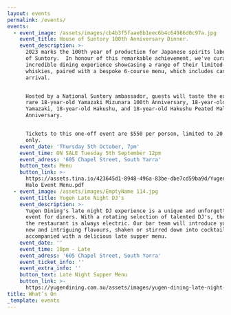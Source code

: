 ```yaml
---
layout: events
permalink: /events/
events:
  - event_image: /assets/images/cb4b3f5faae8b1eec6b4c64986d0c97a.jpg
    event_title: House of Suntory 100th Anniversary Dinner.
    event_description: >-
      2023 marks the 100th year of production for Japanese spirits label, House
      of Suntory.  In honour of this remarkable achievement, we've curated an
      incredible dining experience showcasing a range of their limited-edition
      whiskies, paired with a bespoke 6-course menu, which includes canapés on
      arrival. 


      Hosted by a National Suntory ambassador, guests will taste the extremely
      rare 18-year-old Yamazaki Mizunara 100th Anniversary, 18-year-old
      Yamazaki, 18-year-old Hakushu, and 18-year-old Hakushu Peated Malt 100th
      Anniversary.


      Tickets to this one-off event are $550 per person, limited to 20 seats
      only. 
    event_date: 'Thursday 5th October, 7pm'
    event_time: ON SALE Tuesday 5th September 12pm
    event_adress: '605 Chapel Street, South Yarra'
    button_text: Menu
    button_link: >-
      https://assets.tina.io/423645d1-8948-496a-83be-dbe7cd59ba9d/Yugen Suntory
      Halo Event Menu.pdf
  - event_image: /assets/images/EmptyName 114.jpg
    event_title: Yugen Late Night DJ's
    event_description: >-
      Yugen Dining's late night DJ experience is a unique and unforgettable
      event for diners. With a rotating selection of talented DJ's, the vibe at
      the restaurant is always electric. Our bar team will introduce you to some
      new and intriguing flavours, shaken or stirred down into cocktails
      accompanied with a delicious late supper menu. 
    event_date: ''
    event_time: 10pm - Late
    event_adress: '605 Chapel Street, South Yarra'
    event_ticket_info: ''
    event_extra_info: ''
    button_text: Late Night Supper Menu
    button_link: >-
      https://yugendining.com.au/assets/images/yugen-dining-late-night-snack-menu-january-2023.pdf
title: What’s On
_template: events
---
```













